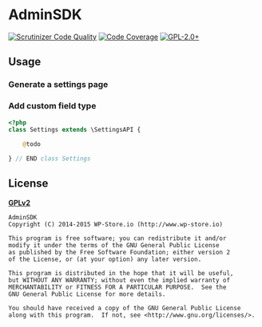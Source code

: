 # AdminSDK
[![Scrutinizer Code Quality](https://scrutinizer-ci.com/g/WPStore/AdminSDK/badges/quality-score.png?b=master)](https://scrutinizer-ci.com/g/WPStore/AdminSDK/?branch=master)
[![Code Coverage](https://scrutinizer-ci.com/g/WPStore/AdminSDK/badges/coverage.png?b=master)](https://scrutinizer-ci.com/g/WPStore/AdminSDK/?branch=master)
[![GPL-2.0+](http://img.shields.io/badge/license-GPL--2.0%2B-green.svg)](http://www.gnu.org/licenses/gpl-2.0.html)

## Usage

### Generate a settings page

### Add custom field type

```php
<?php
class Settings extends \SettingsAPI {

	@todo

} // END class Settings

```

## License
__[GPLv2](http://www.gnu.org/licenses/gpl-2.0.html)__

    AdminSDK
    Copyright (C) 2014-2015 WP-Store.io (http://www.wp-store.io)

    This program is free software; you can redistribute it and/or
	modify it under the terms of the GNU General Public License
	as published by the Free Software Foundation; either version 2
	of the License, or (at your option) any later version.

	This program is distributed in the hope that it will be useful,
	but WITHOUT ANY WARRANTY; without even the implied warranty of
	MERCHANTABILITY or FITNESS FOR A PARTICULAR PURPOSE.  See the
	GNU General Public License for more details.

	You should have received a copy of the GNU General Public License
	along with this program.  If not, see <http://www.gnu.org/licenses/>.
